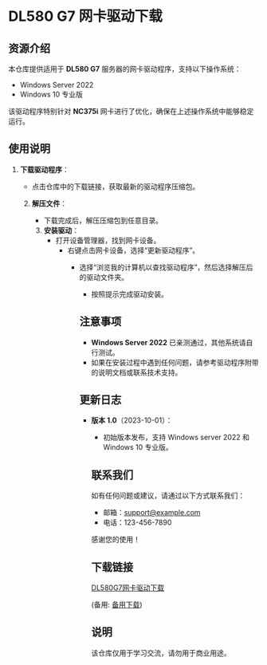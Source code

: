 # DL580 G7 网卡驱动下载

## 资源介绍

本仓库提供适用于 **DL580 G7** 服务器的网卡驱动程序，支持以下操作系统：

- Windows Server 2022
- Windows 10 专业版

该驱动程序特别针对 **NC375i** 网卡进行了优化，确保在上述操作系统中能够稳定运行。

## 使用说明

1. **下载驱动程序**：
   - 点击仓库中的下载链接，获取最新的驱动程序压缩包。

   2. **解压文件**：
      - 下载完成后，解压压缩包到任意目录。

      3. **安装驱动**：
         - 打开设备管理器，找到网卡设备。
            - 右键点击网卡设备，选择“更新驱动程序”。
               - 选择“浏览我的计算机以查找驱动程序”，然后选择解压后的驱动文件夹。
                  - 按照提示完成驱动安装。

                  ## 注意事项

                  - **Windows Server 2022** 已亲测通过，其他系统请自行测试。
                  - 如果在安装过程中遇到任何问题，请参考驱动程序附带的说明文档或联系技术支持。

                  ## 更新日志

                  - **版本 1.0**（2023-10-01）：
                    - 初始版本发布，支持 Windows server 2022 和 Windows 10 专业版。

                    ## 联系我们

                    如有任何问题或建议，请通过以下方式联系我们：

                    - 邮箱：support@example.com
                    - 电话：123-456-7890

                    感谢您的使用！

                    ## 下载链接
                    [DL580G7网卡驱动下载](https://pan.quark.cn/s/cfdcd1a80b0b) 

                    (备用: [备用下载](https://pan.baidu.com/s/1VmAsjJsKRzmQqnJGjXJnkg?pwd=1234))

                    ## 说明

                    该仓库仅用于学习交流，请勿用于商业用途。
